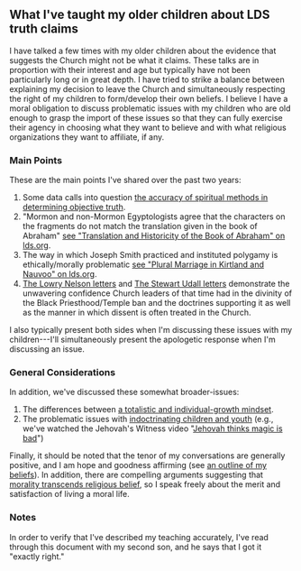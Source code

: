 ## What I've taught my older children about LDS truth claims

I have talked a few times with my older children about the evidence that suggests the Church might not be what it claims.  These talks are in proportion with their interest and age but typically have not been particularly long or in great depth.  I have tried to strike a balance between explaining my decision to leave the Church and simultaneously respecting the right of my children to form/develop their own beliefs.  I believe I have a moral obligation to discuss problematic issues with my children who are old enough to grasp the import of these issues so that they can fully exercise their agency in choosing what they want to believe and with what religious organizations they want to affiliate, if any.

### Main Points

These are the main points I've shared over the past two years:

1. Some data calls into question [the accuracy of spiritual methods in determining objective truth](https://mormonbandwagon.com/bwv549/testimony-spiritual-experiences-truth-careful-examination/).
2. "Mormon and non-Mormon Egyptologists agree that the characters on the fragments do not match the translation given in the book of Abraham" [see "Translation and Historicity of the Book of Abraham" on lds.org](https://www.lds.org/topics/translation-and-historicity-of-the-book-of-abraham?lang=eng).
3. The way in which Joseph Smith practiced and instituted polygamy is ethically/morally problematic [see "Plural Marriage in Kirtland and Nauvoo" on lds.org](https://www.lds.org/topics/plural-marriage-in-kirtland-and-nauvoo?lang=eng).
4. [The Lowry Nelson letters](http://www.mormonstories.org/other/Lowry_Nelson_1st_Presidency_Exchange.pdf) and [The Stewart Udall letters](https://archive.org/stream/StewartUdallConscienceOfAJackMormon/StuartUdall-OpenLetterOnRaceAndConsequencesOfConscience#page/n0/mode/1up) demonstrate the unwavering confidence Church leaders of that time had in the divinity of the Black Priesthood/Temple ban and the doctrines supporting it as well as the manner in which dissent is often treated in the Church.

I also typically present both sides when I'm discussing these issues with my children---I'll simultaneously present the apologetic response when I'm discussing an issue.

### General Considerations

In addition, we've discussed these somewhat broader-issues:

1. The differences between [a totalistic and individual-growth mindset](https://mormonbandwagon.com/bwv549/three-fold-nature-lds-church-corporate-totalistic-individual-growth/).
2. The problematic issues with [indoctrinating children and youth](https://www.youtube.com/watch?v=RlbUw5hjeKI) (e.g., we've watched the Jehovah's Witness video "[Jehovah thinks magic is bad](https://www.youtube.com/watch?v=HM4hOusHrNM)")

Finally, it should be noted that the tenor of my conversations are generally positive, and I am hope and goodness affirming (see [an outline of my beliefs](https://docs.google.com/viewer?url=https://github.com/faenrandir/a_careful_examination/raw/820370d7a9d95cdeec1f478c20535c0a3ef48615/documents/my_beliefs/summary_of_my_beliefs.pdf)).  In addition, there are compelling arguments suggesting that [morality transcends religious belief](https://github.com/faenrandir/a_careful_examination/raw/master/documents/morality_transcends_religious_belief/morality_transcends_religious_belief.pdf), so I speak freely about the merit and satisfaction of living a moral life.

### Notes

In order to verify that I've described my teaching accurately, I've read through this document with my second son, and he says that I got it "exactly right."
